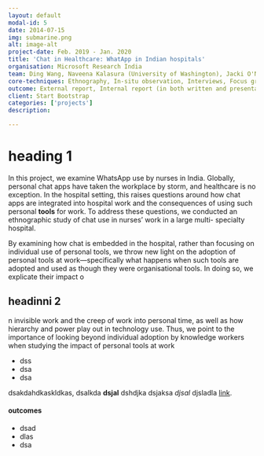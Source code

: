 ```yaml
---
layout: default
modal-id: 5
date: 2014-07-15
img: submarine.png
alt: image-alt
project-date: Feb. 2019 - Jan. 2020
title: 'Chat in Healthcare: WhatApp in Indian hospitals'
organisation: Microsoft Research India
team: Ding Wang, Naveena Kalasura (University of Washington), Jacki O'Neill
core-techniques: Ethnography, In-situ observation, Interviews, Focus group, Thematic analysis
outcome: External report, Internal report (in both written and presentation formats) and research paper (Making Chat at Home in the Hospital CHI 2020)
client: Start Bootstrap
categories: ['projects']
description: 

---
```


# heading 1

In this project, we examine WhatsApp use by nurses in India. Globally, personal chat apps have taken the workplace by storm, and healthcare is no exception. In the hospital setting, this raises questions around how chat apps are integrated into hospital work and the consequences of using such personal **tools** for work. To address these questions, we conducted an ethnographic study of chat use in nurses’ work in a large multi- specialty hospital. 

By examining how chat is embedded in the hospital, rather than focusing on individual use of personal tools, we throw new light on the adoption of personal tools at work—specifically what happens when such tools are adopted and used as though they were organisational tools. In doing so, we explicate their impact o

## headinni 2
n invisible work and the creep of work into personal time, as well as how hierarchy and power play out in technology use. Thus, we point to the importance of looking beyond individual adoption by knowledge workers when studying the impact of personal tools at work
- dss
- dsa
- dsa

dsakdahdkaskldkas, dsalkda **dsjal** dshdjka dsjaksa *djsal* djsladla [link](https://www.markdownguide.org/basic-syntax/).

#### outcomes
- dsad
- dlas
- dsa
